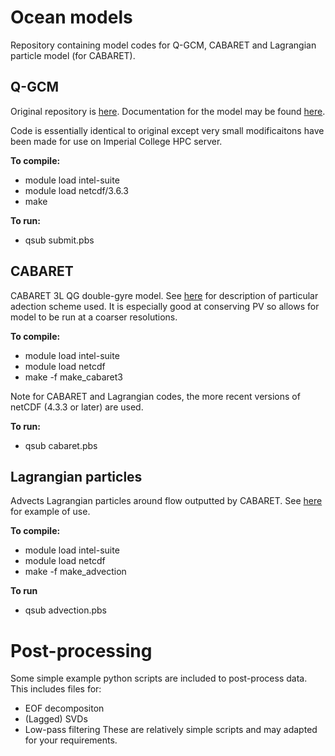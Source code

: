 # Ocean models
Repository containing model codes for Q-GCM, CABARET and Lagrangian particle model (for CABARET).

## Q-GCM
Original repository is [here](https://github.com/GFDANU/q-gcm). Documentation for the model may be found [here](http://www.q-gcm.org/downloads.html). 

Code is essentially identical to original except very small modificaitons have been made for use on Imperial College HPC server. 

**To compile:**
* module load intel-suite 
* module load netcdf/3.6.3
* make 

**To run:**
* qsub submit.pbs

## CABARET
CABARET 3L QG double-gyre model. See [here](https://www.sciencedirect.com/science/article/abs/pii/S1463500309001267) for description of particular adection scheme used. It is especially good at conserving PV so allows for model to be run at a coarser resolutions.

**To compile:**
* module load intel-suite 
* module load netcdf
* make -f make_cabaret3

Note for CABARET and Lagrangian codes, the more recent versions of netCDF (4.3.3 or later) are used.

**To run:**
* qsub cabaret.pbs

## Lagrangian particles
Advects Lagrangian particles around flow outputted by CABARET. See [here](https://www.cambridge.org/core/journals/journal-of-fluid-mechanics/article/abs/western-boundary-layer-nonlinear-control-of-the-oceanic-gyres/F204931DF6499D3CE94ECF6487FD820F) for example of use.

**To compile:**
* module load intel-suite 
* module load netcdf
* make -f make_advection

**To run**
* qsub advection.pbs

# Post-processing
Some simple example python scripts are included to post-process data. This includes files for:
* EOF decompositon
* (Lagged) SVDs
* Low-pass filtering 
These are relatively simple scripts and may adapted for your requirements. 




